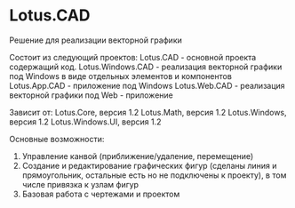 # Lotus.CAD
Решение для реализации векторной графики

Состоит из следующий проектов:
Lotus.CAD - основной проекта содержащий код. 
Lotus.Windows.CAD - реализация векторной графики под Windows в виде отдельных элементов и компонентов
Lotus.App.CAD - приложение под Windows
Lotus.Web.CAD - реализация векторной графики под Web - приложение

Зависит от:
Lotus.Core, версия 1.2
Lotus.Math, версия 1.2
Lotus.Windows, версия 1.2
Lotus.Windows.UI, версия 1.2

Основные возможности:
1. Управление канвой (приближение/удаление, перемещение)
2. Создание и редактирование графических фигур (сделаны линия и прямоугольник, остальные есть но не подключены к проекту), в том числе привязка к узлам фигур
3. Базовая работа с чертежами и проектом
